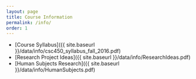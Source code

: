 ```yaml
---
layout: page
title: Course Information 
permalink: /info/
order: 1
---
```


* [Course Syllabus]({{ site.baseurl }}/data/info/csc450_syllabus_fall_2016.pdf)
* [Research Project Ideas]({{ site.baseurl }}/data/info/ResearchIdeas.pdf)
* [Human Subjects Research]({{ site.baseurl }}/data/info/HumanSubjects.pdf)
